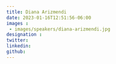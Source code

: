 ```yaml
---
title: Diana Arizmendi
date: 2023-01-16T12:51:56-06:00
images : 
 - images/speakers/diana-arizmendi.jpg
designation : 
twitter: 
linkedin: 
github: 
---
```


